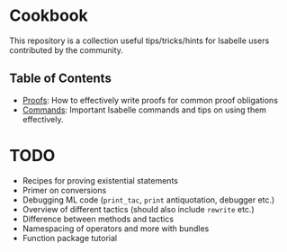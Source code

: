 # Cookbook
This repository is a collection useful tips/tricks/hints for Isabelle users
contributed by the community.

## Table of Contents
- [Proofs](src/proofs): How to effectively write proofs for common proof obligations
- [Commands](src/commands): Important Isabelle commands and tips on using them effectively.

# TODO
- Recipes for proving existential statements
- Primer on conversions
- Debugging ML code (`print_tac`, `print` antiquotation, debugger etc.)
- Overview of different tactics (should also include `rewrite` etc.)
- Difference between methods and tactics
- Namespacing of operators and more with bundles
- Function package tutorial
